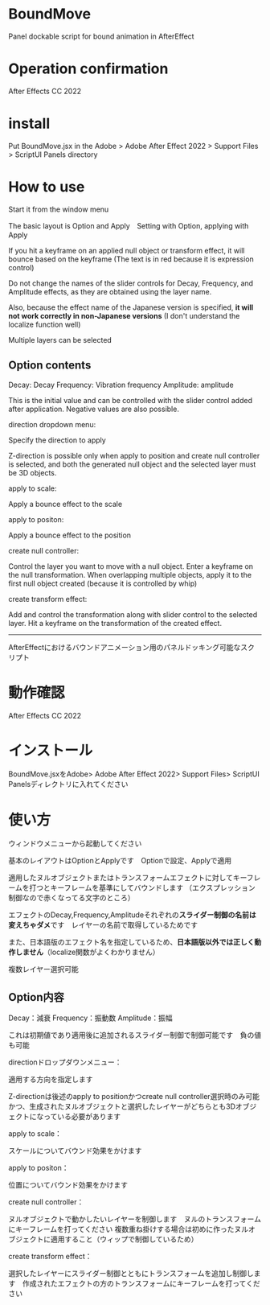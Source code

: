 # BoundMove

Panel dockable script for bound animation in AfterEffect

# Operation confirmation

After Effects CC 2022

# install

Put BoundMove.jsx in the Adobe > Adobe After Effect 2022 > Support Files > ScriptUI Panels directory

# How to use

Start it from the window menu

The basic layout is Option and Apply　Setting with Option, applying with Apply

If you hit a keyframe on an applied null object or transform effect, it will bounce based on the keyframe
(The text is in red because it is expression control)

Do not change the names of the slider controls for Decay, Frequency, and Amplitude effects, as they are obtained using the layer name.

Also, because the effect name of the Japanese version is specified, **it will not work correctly in non-Japanese versions** (I don't understand the localize function well)

Multiple layers can be selected

## Option contents

Decay: Decay
Frequency: Vibration frequency
Amplitude: amplitude

This is the initial value and can be controlled with the slider control added after application. Negative values are also possible.

direction dropdown menu:

Specify the direction to apply

Z-direction is possible only when apply to position and create null controller is selected, and both the generated null object and the selected layer must be 3D objects.

apply to scale:

Apply a bounce effect to the scale

apply to positon:

Apply a bounce effect to the position

create null controller:

Control the layer you want to move with a null object. Enter a keyframe on the null transformation.
When overlapping multiple objects, apply it to the first null object created (because it is controlled by whip)

create transform effect:

Add and control the transformation along with slider control to the selected layer. Hit a keyframe on the transformation of the created effect.
______________________________________________________________________________________

AfterEffectにおけるバウンドアニメーション用のパネルドッキング可能なスクリプト

# 動作確認

After Effects CC 2022

# インストール

BoundMove.jsxをAdobe> Adobe After Effect 2022> Support Files> ScriptUI Panelsディレクトリに入れてください

# 使い方

ウィンドウメニューから起動してください

基本のレイアウトはOptionとApplyです　Optionで設定、Applyで適用

適用したヌルオブジェクトまたはトランスフォームエフェクトに対してキーフレームを打つとキーフレームを基準にしてバウンドします
（エクスプレッション制御なので赤くなってる文字のところ）

エフェクトのDecay,Frequency,Amplitudeそれぞれの**スライダー制御の名前は変えちゃダメ**です　レイヤーの名前で取得しているためです

また、日本語版のエフェクト名を指定しているため、**日本語版以外では正しく動作しません**（localize関数がよくわかりません）

複数レイヤー選択可能

## Option内容

Decay：減衰
Frequency：振動数
Amplitude：振幅

これは初期値であり適用後に追加されるスライダー制御で制御可能です　負の値も可能

directionドロップダウンメニュー：

適用する方向を指定します

Z-directionは後述のapply to positionかつcreate null controller選択時のみ可能かつ、生成されたヌルオブジェクトと選択したレイヤーがどちらとも3Dオブジェクトになっている必要があります

apply to scale：

スケールについてバウンド効果をかけます

apply to positon：

位置についてバウンド効果をかけます

create null controller：

ヌルオブジェクトで動かしたいレイヤーを制御します　ヌルのトランスフォームにキーフレームを打ってください
複数重ね掛けする場合は初めに作ったヌルオブジェクトに適用すること（ウィップで制御しているため）

create transform effect：

選択したレイヤーにスライダー制御とともにトランスフォームを追加し制御します　作成されたエフェクトの方のトランスフォームにキーフレームを打ってください



